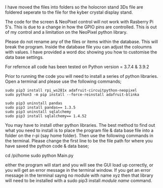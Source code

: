 I have moved the files into folders so the holocron stand 3Ds file are foldered seperate to the file for the kyber crystal display stand.

The code for the screen & NeoPixel control will not work with Rasberry Pi 5's. This is due to a change in how the GPIO pins are controlled. This is out of my control and a limitation on the NeoPixel python library.

Please do not rename any of the files or items within the database. This will break the program. Inside the database file you can adjust the coloumns with values. I have provided a word doc showing you how to customise the data base settings.

For refernce all code has been tested on Python version = 3.7.4 & 3.9.2

Prior to running the code you will need to install a series of python libraries. Open a terminal and please use the following commands;

	sudo pip3 install rpi_ws281x adafruit-circuitpython-neopixel
	sudo python3 -m pip install --force-reinstall adafruit-blinka

	sudo pip3 uninstall pandas
	sudo pip3 install pandas== 1.3.5
	sudo pip3 uninstall sqlalchemy
	sudo pip3 install sqlalchemy== 1.4.52

You may have to install other python libraries. The best method to find out what you need to install is to place the program file & data base file into a folder on the r-pi (say home folder). Then use the following commands in the terminal. Please change the first line to be the file path for where you have saved the python code & data base;

cd /pi/home 
sudo python Main.py

either the program will start and you will see the GUI load up correctly, or you will get an error message in the terminal window. If you get an error message in the terminal sayng no module with name xyz then that library will need to be installed with a sudo pip3 install *module name* command.
